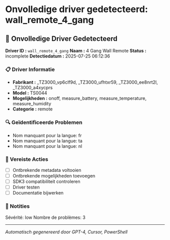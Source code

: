 # Onvolledige driver gedetecteerd: wall_remote_4_gang

## 🚨 Onvolledige Driver Gedetecteerd

**Driver ID :** `wall_remote_4_gang`
**Naam :** 4 Gang Wall Remote
**Status :** incomplete
**Detectiedatum :** 2025-07-25 06:12:36

### 📋 Driver Informatie
- **Fabrikant :** _TZ3000_vp6clf9d, _TZ3000_ufhtxr59, _TZ3000_ee8nrt2l, _TZ3000_a4xycprs
- **Model :** TS0044
- **Mogelijkheden :** onoff, measure_battery, measure_temperature, measure_humidity
- **Categorie :** remote

### 🔍 Geïdentificeerde Problemen
- Nom manquant pour la langue: fr
- Nom manquant pour la langue: ta
- Nom manquant pour la langue: nl

### 🎯 Vereiste Acties
- [ ] Ontbrekende metadata voltooien
- [ ] Ontbrekende mogelijkheden toevoegen
- [ ] SDK3 compatibiliteit controleren
- [ ] Driver testen
- [ ] Documentatie bijwerken

### 📝 Notities
Sévérité: low
Nombre de problèmes: 3

---
*Automatisch gegenereerd door GPT-4, Cursor, PowerShell*

